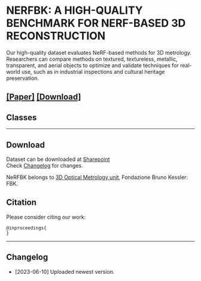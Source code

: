 # NERFBK: A HIGH-QUALITY BENCHMARK FOR NERF-BASED 3D RECONSTRUCTION
Our high-quality dataset evaluates NeRF-based methods for 3D metrology. Researchers can compare methods on textured, textureless, metallic, transparent, and aerial objects to optimize and validate techniques for real-world use, such as in industrial inspections and cultural heritage preservation.


[**[Paper]**]() [**[Download]**](#Download) 
---

## <a name="classes"></a> Classes 


---
## <a name="download"></a> Download

Dataset can be downloaded at [Sharepoint](https://fbk.sharepoint.com/:f:/r/sites/NerFBK/Shared%20Documents/NeRFBK?csf=1&web=1&e=pRePyL)  
Check [Changelog](#changelog) for changes.

NeRFBK belongs to [3D Optical Metrology unit](https://3dom.fbk.eu/), Fondazione Bruno Kessler: FBK.
## Citation

Please consider citing our work:

    @inproceedings{
    }

---
## <a name="changelog"></a> Changelog 
* [2023-06-10] Uploaded newest version.
